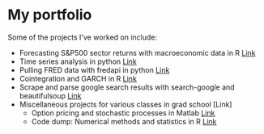 #  My portfolio

Some of the  projects I've worked on include:
- Forecasting S&P500 sector returns with macroeconomic data in R [Link](https://github.com/Blackkadder/S-P500-sector-returns-forecast-using-macroeconomics)
- Time series analysis in python [Link](https://github.com/Blackkadder/Time-series)
- Pulling FRED data with fredapi in python [Link](https://github.com/Blackkadder/FRED-data-pull)
- Cointegration and GARCH in R [Link](https://github.com/Blackkadder/Cointegration-GARCH-for-class-in-R)
- Scrape and parse google search results with search-google and beautifulsoup [Link](https://github.com/Blackkadder/Google-and-scrape-resulting-websites)
- Miscellaneous projects for various classes in grad school [Link]
  - Option pricing and stochastic processes in Matlab [Link](https://github.com/Blackkadder/Matlab-Stochastic-processes)
  - Code dump: Numerical methods and statistics in R [Link](https://github.com/Blackkadder/Numerical-and-Statistical-methods)
